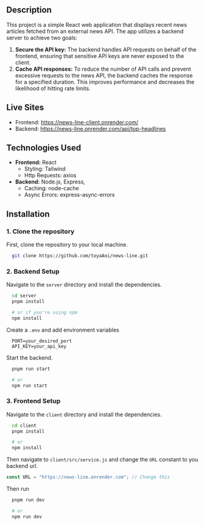 ## Description

This project is a simple React web application that displays recent news
articles fetched from an external news API. The app utilizes a backend server to
achieve two goals:

1. **Secure the API key:** The backend handles API requests on behalf of the
   frontend, ensuring that sensitive API keys are never exposed to the client.
2. **Cache API responses:** To reduce the number of API calls and prevent
   excessive requests to the news API, the backend caches the response for a
   specified duration. This improves performance and decreases the likelihood of
   hitting rate limits.

## Live Sites

- Frontend: https://news-line-client.onrender.com/
- Backend: https://news-line.onrender.com/api/top-headlines

## Technologies Used

- **Frontend:** React
  - Styling: Tailwind
  - Http Requests: axios
- **Backend:** Node.js, Express,
  - Caching: node-cache
  - Async Errors: express-async-errors

## Installation

### 1. Clone the repository

First, clone the repository to your local machine.

```bash
  git clone https://github.com/toyaAoi/news-line.git
```

### 2. Backend Setup

Navigate to the `server` directory and install the dependencies.

```bash
  cd server
  pnpm install

  # or if you're using npm
  npm install
```

Create a `.env` and add environment variables

```env
  PORT=your_desired_port
  API_KEY=your_api_key
```

Start the backend.

```bash
  pnpm run start

  # or
  npm run start
```

### 3. Frontend Setup

Navigate to the `client` directory and install the dependencies.

```bash
  cd client
  pnpm install

  # or
  npm install
```

Then navigate to `client/src/service.js` and change the `URL` constant to you
backend url.

```javascript
const URL = "https://news-line.onrender.com"; // Change this
```

Then run

```bash
  pnpm run dev

  # or
  npm run dev
```

